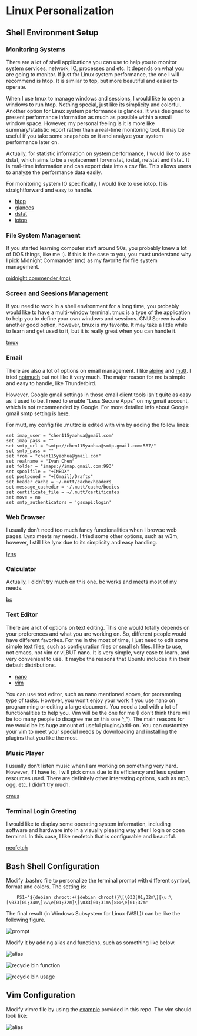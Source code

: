 # Linux Personalization

## Shell Environment Setup

### Monitoring Systems
There are a lot of shell applications you can use to help you to monitor system services, network, IO, processes and etc. It depends on what you are going to monitor. If just for Linux system performance, the one I will recommend is htop. It is similar to top, but more beautiful and easier to operate. 

When I use tmux to manage windows and sessions, I would like to open a windows to run htop. Nothing special, just like its simplicity and colorful. Another option for Linux system performance is glances. It was designed to present performance information as much as possible within a small window space. However, my personal feeling is it is more like summary/statistic report rather than a real-time monitoring tool. It may be useful if you take some snapshots on it and analyze your system performance later on.

Actually, for statistic information on system performance, I would like to use dstat, which aims to be a replacement
forvmstat, iostat, netstat and ifstat. It is real-time information and can export data into a csv file. This allows users
to analyze the performance data easily.

For monitoring system IO specifically, I would like to use iotop. It is straightforward and easy to handle.

* [htop](https://www.howtogeek.com/howto/ubuntu/using-htop-to-monitor-system-processes-on-linux/)
* [glances](https://nicolargo.github.io/glances/)
* [dstat](https://www.tecmint.com/dstat-monitor-linux-server-performance-process-memory-network/)
* [iotop](https://www.tecmint.com/iotop-monitor-linux-disk-io-activity-per-process/)

### File System Management
If you started learning computer staff around 90s, you probably knew a lot of DOS things, like me :). If this is the case to you, you must understand why I pick Midnight Commander (mc) as my favorite for file system management.

[midnight commender (mc)](https://midnight-commander.org/)

### Screen and Seesions Management
If you need to work in a shell environment for a long time, you probably would like to have a multi-window terminal. tmux is a type of the application to help you to define your own windows and sessions. GNU Screen is also another good option, however, tmux is my favorite. It may take a little while to learn and get used to it, but it is really great when you can handle it.

[tmux](https://hackernoon.com/a-gentle-introduction-to-tmux-8d784c404340)

### Email
There are also a lot of options on email management. I like [alpine](http://alpine.x10host.com/alpine/) and [mutt](https://www.tecmint.com/send-mail-from-command-line-using-mutt-command/). I tried [notmuch](https://notmuchmail.org/) but not like it very much. The major reason for me is simple and easy to handle, like Thunderbird.

However, Google gmail settings in those email client tools isn't quite as easy as it used to be. I need to enable "Less Secure Apps" on my gmail account, which is not recommended by Google. For more detailed info about Google gmail smtp setting is [here](https://www.wpsitecare.com/gmail-smtp-settings/).

For mutt, my config file .muttrc is edited with vim by adding the follow lines:

```shell
set imap_user = "chen115yaohua@gmail.com"
set imap_pass = ""
set smtp_url = "smtp://chen115yaohua@smtp.gmail.com:587/"
set smtp_pass = ""
set from = "chen115yaohua@gmail.com"
set realname = "Ivan Chen"
set folder = "imaps://imap.gmail.com:993"
set spoolfile = "+INBOX"
set postponed = "+[Gmail]/Drafts"
set header_cache = ~/.mutt/cache/headers
set message_cachedir = ~/.mutt/cache/bodies
set certificate_file = ~/.mutt/certificates
set move = no
set smtp_authenticators = 'gssapi:login'
```

### Web Browser
I usually don’t need too much fancy functionalities when I browse web pages. Lynx meets my needs. I tried some other options, such as w3m, however, I still like lynx due to its simplicity and easy handling.

[lynx](https://lynx.browser.org/)

### Calculator
Actually, I didn’t try much on this one. bc works and meets most of my needs.

[bc](https://www.gnu.org/software/bc/manual/html_mono/bc.html)

### Text Editor
There are a lot of options on text editing. This one would totally depends on your preferences and what you are working on. So, different people would have different favorites. For me in the most of time, I just need to edit some simple text files, such as configuration files or small sh files. I like to use, not emacs, not vim or vi,BUT nano. It is very simple, very ease to learn, and very convenient to use. It maybe the reasons that Ubuntu includes it in their default distributions.

* [nano](https://www.nano-editor.org/) 
* [vim](https://en.wikipedia.org/wiki/Vim_(text_editor))

You can use text editor, such as nano mentioned above, for proramming type of tasks. However, you won’t enjoy your work if you use nano on programming or editing a large document. You need a tool with a lot of functionalities to help you. Vim will be the one for me (I don’t think there will be too many people to disagree me on this one ^_^). The main reasons for me would be its huge amount of useful plugins/add-on. You can customize your vim to meet your special needs by downloading and installing the plugins that you like the most.

### Music Player
I usually don’t listen music when I am working on something very hard. However, if I have to, I will pick cmus due to its efficiency and less system resources used. There are definitely other interesting options, such as mp3, ogg, etc. I didn’t try much.

[cmus](https://cmus.github.io/)

### Terminal Login Greeting
I would like to display some operating system information, including software and hardware info in a visually pleasing way after I login or open terminal. In this case, I like neofetch that is configurable and beautiful.

[neofetch](https://github.com/dylanaraps/neofetch)

## Bash Shell Configuration
Modify .bashrc file to personalize the terminal prompt with different symbol, format and colors. The setting is:
```shell
    PS1='${debian_chroot:+($debian_chroot)}\[\033[01;32m\][\u:\[\033[01;34m\]\w\e[01;32m]\[\033[01;31m\]>>>\e[01;37m'
```

The final result (in Windows Subsystem for Linux (WSL)) can be like the following figure.

<a><img src="./pics/four.png" alt="prompt"></a>

Modify it by adding alias and functions, such as something like below.

<a><img src="./pics/third.png" alt="alias"></a>

<a><img src="./pics/first.png" alt="recycle bin function"></a>

<a><img src="./pics/second.png" alt="recycle bin usage"></a>

## Vim Configuration
Modify vimrc file by using the [example](./Vim/vimrc) provided in this repo. The vim should look like:

<a><img src="./Vim/four.png" alt="alias"></a>
